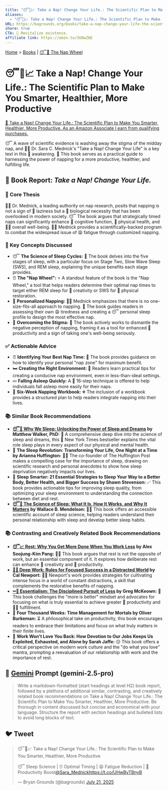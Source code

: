 ```yaml
---
title: "😴🧠📈 Take a Nap! Change Your Life.: The Scientific Plan to Make You Smarter, Healthier, More Productive"
aliases:
  - "😴🧠📈 Take a Nap! Change Your Life.: The Scientific Plan to Make You Smarter, Healthier, More Productive"
URL: https://bagrounds.org/books/take-a-nap-change-your-life-the-scientific-plan-to-make-you-smarter-healthier-more-productive
share: true
CTA: 🛌 Revitalize existence.
affiliate link: https://amzn.to/3U9wZ6E
---
```

[Home](../index.md) > [Books](./index.md) | [😴🎡 The Nap Wheel](../articles/the-nap-wheel.md)  
# 😴🧠📈 Take a Nap! Change Your Life.: The Scientific Plan to Make You Smarter, Healthier, More Productive  
[🛒 Take a Nap! Change Your Life.: The Scientific Plan to Make You Smarter, Healthier, More Productive. As an Amazon Associate I earn from qualifying purchases.](https://amzn.to/3U9wZ6E)  
  
😴 A wave of scientific evidence is washing away the stigma of the midday nap, and 👨‍⚕️ Dr. Sara C. Mednick's "Take a Nap! Change Your Life" is a key text in this 🌅 awakening. 📖 This book serves as a practical guide to harnessing the power of napping for a more productive, healthier, and fulfilling life.  
  
## 📖 Book Report: *Take a Nap! Change Your Life.*  
  
### 🎯 Core Thesis  
  
👨‍⚕️ Dr. Mednick, a leading authority on nap research, posits that napping is not a sign of 🦥 laziness but a 🧬 biological necessity that has been overlooked in modern society. 😴 The book argues that strategically timed naps can significantly enhance 🧠 cognitive function, 💪 physical health, and 🧘‍♀️ overall well-being. 👨‍⚕️ Mednick provides a scientifically-backed program to combat the widespread issue of 😩 fatigue through customized napping.  
  
### 🔑 Key Concepts Discussed  
  
* 😴 **The Science of Sleep Cycles:** 📖 The book delves into the five stages of sleep, with a particular focus on Stage Two, Slow Wave Sleep (SWS), and REM sleep, explaining the unique benefits each stage provides.  
* ⏰ **The "Nap Wheel":** ⭐ A standout feature of the book is the "Nap Wheel," a tool that helps readers determine their optimal nap times to target either REM sleep for 🎨 creativity or SWS for 💪 physical restoration.  
* 👤 **Personalized Napping:** 👨‍⚕️ Mednick emphasizes that there is no one-size-fits-all approach to napping. 📖 The book guides readers in assessing their own 😩 tiredness and creating a 😴 personal sleep profile to design the most effective nap.  
* 🚫 **Overcoming the Stigma:** 📖 The book actively works to dismantle the negative perception of napping, framing it as a tool for enhanced 🚀 productivity and a sign of taking one's well-being seriously.  
  
### ✅ Actionable Advice  
  
* ⏰ **Identifying Your Best Nap Time:** 📖 The book provides guidance on how to identify your personal "nap zone" for maximum benefit.  
* 🛏️ **Creating the Right Environment:** 📖 Readers learn practical tips for creating a conducive nap environment, even in less-than-ideal settings.  
* 💤 **Falling Asleep Quickly:** A 🔢 16-step technique is offered to help individuals fall asleep more easily for their naps.  
* 📝 **Six-Week Napping Workbook:** ➕ The inclusion of a workbook provides a structured plan to help readers integrate napping into their lives.  
  
### 📚 Similar Book Recommendations  
  
* **[😴💭 Why We Sleep: Unlocking the Power of Sleep and Dreams](./why-we-sleep-unlocking-the-power-of-sleep-and-dreams.md) by Matthew Walker, PhD:** 🧠 A comprehensive deep dive into the science of sleep and dreams, this 📰 New York Times bestseller explains the vital role sleep plays in every aspect of our physical and mental health.  
* 📖 **The Sleep Revolution: Transforming Your Life, One Night at a Time by Arianna Huffington:** 👩‍💼 The co-founder of The Huffington Post makes a compelling case for the importance of sleep, drawing on scientific research and personal anecdotes to show how sleep deprivation negatively impacts our lives.  
* 📖 **Sleep Smarter: 21 Essential Strategies to Sleep Your Way to a Better Body, Better Health, and Bigger Success by Shawn Stevenson:** ✅ This book provides actionable tips for improving sleep quality, from optimizing your sleep environment to understanding the connection between diet and rest.  
* **[😴🔬 The Science of Sleep: What It Is, How It Works, and Why It Matters](./the-science-of-sleep-what-it-is-how-it-works-and-why-it-matters.md) by Wallace B. Mendelson:** 🧑‍🔬 This book offers an accessible scientific account of sleep science, helping readers understand their personal relationship with sleep and develop better sleep habits.  
  
### 📚 Contrasting and Creatively Related Book Recommendations  
  
* **[😴📈 Rest: Why You Get More Done When You Work Less](./rest-why-you-get-more-done-when-you-work-less.md) by Alex Soojung-Kim Pang:** 🧘‍♀️ This book argues that rest is not the opposite of work, but an essential component of it. It explores how deliberate rest can enhance 🎨 creativity and 🚀 productivity.  
* **[🤿💼 Deep Work: Rules for Focused Success in a Distracted World](./deep-work.md) by Cal Newport:** 👨‍💻 Newport's work provides strategies for cultivating intense focus in a world of constant distractions, a skill that complements the restorative benefits of napping.  
* **[➖💯 Essentialism: The Disciplined Pursuit of Less](./essentialism-the-disciplined-pursuit-of-less.md) by Greg McKeown:** 🎯 This book challenges the "more is better" mindset and advocates for focusing on what is truly essential to achieve greater 🚀 productivity and 🧘‍♀️ fulfillment.  
* 📖 **Four Thousand Weeks: Time Management for Mortals by Oliver Burkeman:** ⏳ A philosophical take on productivity, this book encourages readers to embrace their limitations and focus on what truly matters in their finite lives.  
* 📖 **Work Won't Love You Back: How Devotion to Our Jobs Keeps Us Exploited, Exhausted, and Alone by Sarah Jaffe:** 😔 This book offers a critical perspective on modern work culture and the "do what you love" mantra, prompting a reevaluation of our relationship with work and the importance of rest.  
  
## 💬 [Gemini](../software/gemini.md) Prompt (gemini-2.5-pro)  
> Write a markdown-formatted (start headings at level H2) book report, followed by a plethora of additional similar, contrasting, and creatively related book recommendations on Take a Nap! Change Your Life.: The Scientific Plan to Make You Smarter, Healthier, More Productive. Be thorough in content discussed but concise and economical with your language. Structure the report with section headings and bulleted lists to avoid long blocks of text.  
  
## 🐦 Tweet  
<blockquote class="twitter-tweet" data-theme="dark"><p lang="en" dir="ltr">😴🧠📈 Take a Nap! Change Your Life.: The Scientific Plan to Make You Smarter, Healthier, More Productive<br><br>😴 Sleep Science | ⏰ Optimal Timing | 😩 Fatigue Reduction | 🚀 Productivity Boost<a href="https://twitter.com/Sara_Mednick?ref_src=twsrc%5Etfw">@Sara_Mednick</a><a href="https://t.co/UHwByTBnyB">https://t.co/UHwByTBnyB</a></p>&mdash; Bryan Grounds (@bagrounds) <a href="https://twitter.com/bagrounds/status/1947425549745549658?ref_src=twsrc%5Etfw">July 21, 2025</a></blockquote> <script async src="https://platform.twitter.com/widgets.js" charset="utf-8"></script>